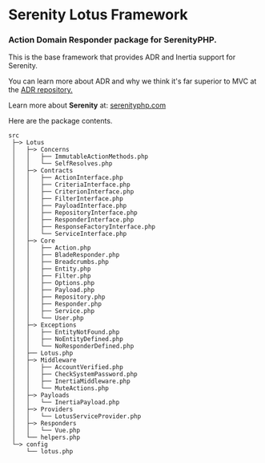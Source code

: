 # Serenity Lotus Framework

### Action Domain Responder package for SerenityPHP.

This is the base framework that provides ADR and Inertia support for Serenity.

You can learn more about ADR and why we think it's far superior to MVC at the [ADR repository.](https://github.com/pmjones/adr)

Learn more about **Serenity** at: [serenityphp.com](https://serenityphp.com/docs)

Here are the package contents.

```
src
 ├─> Lotus
 │   ├─> Concerns
 │   │   ├── ImmutableActionMethods.php
 │   │   └── SelfResolves.php
 │   ├─> Contracts
 │   │   ├── ActionInterface.php
 │   │   ├── CriteriaInterface.php
 │   │   ├── CriterionInterface.php
 │   │   ├── FilterInterface.php
 │   │   ├── PayloadInterface.php
 │   │   ├── RepositoryInterface.php
 │   │   ├── ResponderInterface.php
 │   │   ├── ResponseFactoryInterface.php
 │   │   └── ServiceInterface.php
 │   ├─> Core
 │   │   ├── Action.php
 │   │   ├── BladeResponder.php
 │   │   ├── Breadcrumbs.php
 │   │   ├── Entity.php
 │   │   ├── Filter.php
 │   │   ├── Options.php
 │   │   ├── Payload.php
 │   │   ├── Repository.php
 │   │   ├── Responder.php
 │   │   ├── Service.php
 │   │   └── User.php
 │   ├─> Exceptions
 │   │   ├── EntityNotFound.php
 │   │   ├── NoEntityDefined.php
 │   │   └── NoResponderDefined.php
 │   ├── Lotus.php
 │   ├─> Middleware
 │   │   ├── AccountVerified.php
 │   │   ├── CheckSystemPassword.php
 │   │   ├── InertiaMiddleware.php
 │   │   └── MuteActions.php
 │   ├─> Payloads
 │   │   └── InertiaPayload.php
 │   ├─> Providers
 │   │   └── LotusServiceProvider.php
 │   ├─> Responders
 │   │   └── Vue.php
 │   └── helpers.php
 └─> config
     └── lotus.php
```

